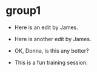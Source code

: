 # group1

* Here is an edit by James.
* Here is another edit by James.
* OK, Donna, is this any better?

* This is a fun training session.
